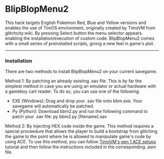 # BlipBlopMenu2

This hack targets English Pokemon Red, Blue and Yellow versions and enables the use of TimOS environment, originally created by TimoVM from glitchcity.wiki.
By pressing Select button the menu selector appears enabling the installation/execution of custom code.
BlipBlopMenu2 comes with a small series of preinstalled scripts, giving a new feel in game's plot.

----

### Installation

There are two methods to install BlipBlopMenu2 on your current savegame.

Method 1:
By patching an already existing .sav file. This is by far the simplest method in case you are using an emulator or actual hardware with a gameboy cart reader.
To do so, you can use one of the following:
- EXE (Windows): Drag and drop your .sav file onto bbm.exe. Your savegame will automatically be patched.
- Py (Python): Download bbm2.py and run the following command to patch your .sav file: py bbm2.py [filename].sav


Method 2:
By injecting HEX code inside the game. This method requires a special proceedure that allows the player to build a bootstrap from glitching the game to the point where he is allowed to manipulate game's code by using ACE.
To use this method, you can follow [TimoVM's gen 1 ACE setups](https://glitchcity.wiki/wiki/Guides:TimoVM%27s_gen_1_ACE_setups) tutorial and then follow the instructions included in the corresponding .asm file.

